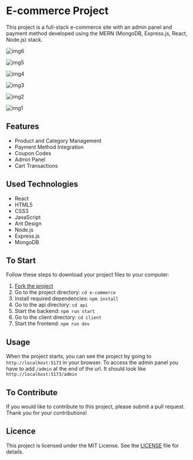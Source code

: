 # E-commerce Project

This project is a full-stack e-commerce site with an admin panel and payment method developed using the MERN (MongoDB, Express.js, React, Node.js) stack.

![img6](https://github.com/kobrak1/e-commerce/assets/114083611/2fc7ab33-7c35-4eae-9bd4-73881d526a54)

![img5](https://github.com/kobrak1/e-commerce/assets/114083611/203c2b63-ce49-48cd-90d3-ca02123fcb45)

![img4](https://github.com/kobrak1/e-commerce/assets/114083611/fef5aff2-d6e1-4204-9004-4a17dcc80a02)

![img3](https://github.com/kobrak1/e-commerce/assets/114083611/f0a00cf9-3bf8-40aa-8756-89411f005d2a)

![img2](https://github.com/kobrak1/e-commerce/assets/114083611/91107dfc-19ee-4726-bb02-cade589bf069)

![img1](https://github.com/kobrak1/e-commerce/assets/114083611/c22d541e-2296-463a-9bcf-3b1e323cb8e8)

## Features

- Product and Category Management
- Payment Method Integration
- Coupon Codes
- Admin Panel
- Cart Transactions

## Used Technologies

- React
- HTML5
- CSS3
- JavaScript
- Ant Design
- Node.js
- Express.js
- MongoDB

## To Start

Follow these steps to download your project files to your computer:

1. [Fork the project](https://github.com/kobrak1/e-commerce/fork)
2. Go to the project directory: `cd e-commerce`
3. Install required dependencies: `npm install`
4. Go to the api directory: `cd api`
5. Start the backend: `npm run start`
6. Go to the client directory: `cd client`
7. Start the frontend: `npm run dev`

## Usage

When the project starts, you can see the project by going to `http://localhost:5173` in your browser. To access the admin panel you have to add `/admin` at the end of the url.
It should look like `http://localhost:5173/admin`

## To Contribute

If you would like to contribute to this project, please submit a pull request. Thank you for your contributions!

## Licence

This project is licensed under the MIT License. See the [LICENSE](https://github.com/kobrak1/e-commerce/blob/main/LICENSE) file for details.
